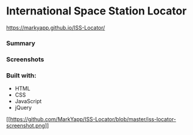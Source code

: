 <h1>International Space Station Locator</h1>

https://markyapp.github.io/ISS-Locator/

<h3>Summary</h3>

<h3>Screenshots</h3>

<h3>Built with:</h3>
<ul>
  <li>HTML</li>
  <li>CSS</li>
  <li>JavaScript</li>
  <li>jQuery</li>
</ul>
  
[[https://github.com/MarkYapp/ISS-Locator/blob/master/iss-locator-screenshot.png]]

